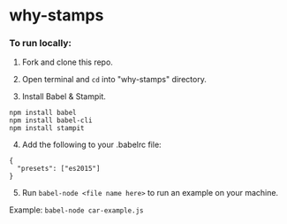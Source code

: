 # why-stamps

### To run locally:

1) Fork and clone this repo.  

2) Open terminal and `cd` into "why-stamps" directory.  

3) Install Babel & Stampit.  
```
npm install babel
npm install babel-cli
npm install stampit
```

4) Add the following to your .babelrc file:  

```
{
  "presets": ["es2015"]
}
```

5) Run `babel-node <file name here>` to run an example on your machine.  

Example: `babel-node car-example.js`  
